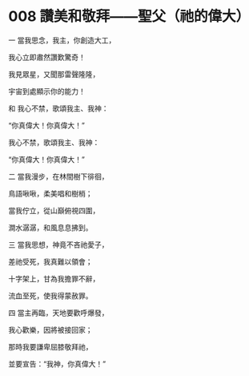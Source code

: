 # 008 讚美和敬拜——聖父（祂的偉大）

一 當我思念，我主，你創造大工，

我心立即肅然讚歎驚奇！

我見眾星，又聞那雷聲隆隆，

宇宙到處顯示你的能力！

和 我心不禁，歌頌我主、我神：

“你真偉大！你真偉大！”

我心不禁，歌頌我主、我神：

“你真偉大！你真偉大！”

二 當我漫步，在林間樹下徘徊，

鳥語啾啾，柔美唱和樹梢；

當我佇立，從山巔俯視四圍，

澗水潺潺，和風息息拂到。

三 當我思想，神竟不吝祂愛子，

差祂受死，我真難以領會；

十字架上，甘為我擔罪不辭，

流血至死，使我得蒙赦罪。

四 當主再臨，天地要歡呼爆發，

我心歡樂，因將被接回家；

那時我要謙卑屈膝敬拜祂，

並要宣告：“我神，你真偉大！”

